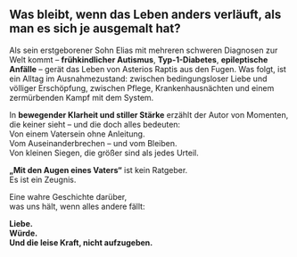 ## Was bleibt, wenn das Leben anders verläuft, als man es sich je ausgemalt hat?

Als sein erstgeborener Sohn Elias mit mehreren schweren Diagnosen zur Welt kommt – **frühkindlicher Autismus**, **Typ-1-Diabetes**, **epileptische Anfälle** – gerät das Leben von Asterios Raptis aus den Fugen. Was folgt, ist ein Alltag im Ausnahmezustand: zwischen bedingungsloser Liebe und völliger Erschöpfung, zwischen Pflege, Krankenhausnächten und einem zermürbenden Kampf mit dem System.

In **bewegender Klarheit und stiller Stärke** erzählt der Autor von Momenten, die keiner sieht – und die doch alles bedeuten:  
Von einem Vatersein ohne Anleitung.  
Vom Auseinanderbrechen – und vom Bleiben.  
Von kleinen Siegen, die größer sind als jedes Urteil.

**„Mit den Augen eines Vaters“** ist kein Ratgeber.  
Es ist ein Zeugnis.  

Eine wahre Geschichte darüber,  
was uns hält, wenn alles andere fällt:

**Liebe.**  
**Würde.**  
**Und die leise Kraft, nicht aufzugeben.**

